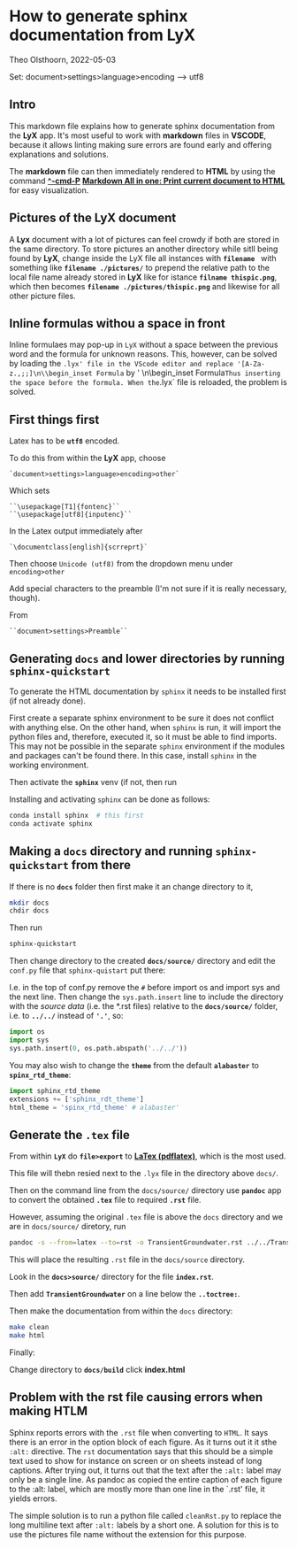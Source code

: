 # How to generate sphinx documentation from LyX

Theo Olsthoorn, 2022-05-03


Set: document>settings>language>encoding --> utf8


## Intro

This markdown file explains how to generate sphinx documentation from the **LyX** app. It's most useful to work with **markdown** files in **VSCODE**, because it allows linting making sure errors are found early and offering explanations and solutions.

The **markdown** file can then immediately rendered to **HTML** by using the command <u>**^-cmd-P**</u> <u>**Markdown All in one: Print current document to HTML**</u> for easy visualization.

## Pictures of the LyX document

A **Lyx** document with a lot of pictures can feel crowdy if both are stored in the same directory. To store pictures an another directory while sitll being found by **LyX**, change inside the LyX file all instances with **`filename `** with something like **`filename ./pictures/`** to prepend the relative path to the local file name already stored in **LyX** like for istance **`filname thispic.png`**, which then becomes **`filename ./pictures/thispic.png`** and likewise for all other picture files.

## Inline formulas withou a space in front

Inline formulaes may pop-up in `LyX` without a space between the previous word and the formula for unknown reasons. This, however, can be solved by loading the `.lyx' file in the VScode editor and replace '[A-Za-z.,;;]\n\\begin_inset Formula` by ' \n\begin_inset Formula` Thus inserting the space before the formula. When the `.lyx` file is reloaded, the problem is solved.

## First things first

Latex has to be **`utf8`** encoded.

To do this from within the **LyX** app, choose

    `document>settings>language>encoding>other`

Which sets

    ``\usepackage[T1]{fontenc}``
    ``\usepackage[utf8]{inputenc}``

In the Latex output immediately after

    `\documentclass[english]{scrreprt}`

Then choose ``Unicode (utf8)`` from the dropdown menu under ``encoding>other``

Add special characters to the preamble (I'm not sure if it is really necessary, though).

From

    ``document>settings>Preamble``

## Generating `docs` and lower directories by running `sphinx-quickstart`

To generate the HTML documentation by `sphinx` it needs to be installed first (if not already done).

First create a separate sphinx environment to be sure it does not conflict with anything else. On the other hand, when `sphinx` is run, it will import the python files and, therefore, executed it, so it must be able to find imports. This may not be possible in the separate `sphinx` environment if the modules and packages can't be found there. In this case, install `sphinx` in the working environment.

Then activate the **`sphinx`** venv (if not, then run

Installing and activating `sphinx` can be done as follows:

```sh
conda install sphinx  # this first
conda activate sphinx
```
## Making a `docs` directory and running `sphinx-quickstart` from there

If there is no **`docs`** folder then first make it an change directory to it,

```sh
mkdir docs
chdir docs
```

Then run

```sh
sphinx-quickstart
```

Then change directory to the created **`docs/source/`** directory and edit the `conf.py` file that `sphinx-quistart` put there:

I.e. in the top of conf.py remove the `#` before import os and import sys and the next line.
Then change the `sys.path.insert` line to include the directory with the *source data* (i.e. the *.rst files) relative to the **`docs/source/`** folder, i.e. to **`../../`** instead of **`'.'`**, so:

```py
import os
import sys
sys.path.insert(0, os.path.abspath('../../'))
```

You may also wish to change the **`theme`** from the default **`alabaster`** to **`spinx_rtd_theme`**:

```py
import sphinx_rtd_theme
extensions += ['sphinx_rdt_theme']
html_theme = 'spinx_rtd_theme' # alabaster'
```

## Generate the `.tex` file

From within **`LyX`** do **`file>export`** to <u>**LaTex (pdflatex)**</u>, which is the most used.

This file will thebn resied next to the `.lyx` file in the directory above `docs/`.

Then on the command line from the `docs/source/` directory use **`pandoc`** app to convert the obtained **`.tex`** file to required **`.rst`** file.

However, assuming the original `.tex` file is above the `docs` directory and we are in `docs/source/` diretory, run

```bash
pandoc -s --from=latex --to=rst -o TransientGroundwater.rst ../../TransientGroundwater.tex
```

This will place the resulting `.rst` file in the `docs/source` directory.

Look in the **`docs>source/`** directory for the file **`index.rst`**.

Then add **`TransientGroundwater`** on a line below the **`..toctree:`**.

Then make the documentation from within the `docs` directory:

```sh
make clean
make html
```

Finally:

Change directory to **`docs/build`** click **index.html**

## Problem with the rst file causing errors when making HTLM

Sphinx reports errors with the `.rst` file when converting to `HTML`. It says there is an error in the option block of each figure. As it turns out it it sthe `:alt:` directive. The `rst` documentation says that this should be a simple text used to show for instance on screen or on sheets instead of long captions. After trying out, it turns out that the text after the `:alt:` label may only be a single line. As pandoc as copied the entire caption of each figure to the :alt: label, which are mostly more than one line in the `.rst' file, it yields errors.

The simple solution is to run a python file called `cleanRst.py` to replace the long multiline text after `:alt:` labels by a short one. A solution for this is to use the pictures file name without the extension for this purpose.
